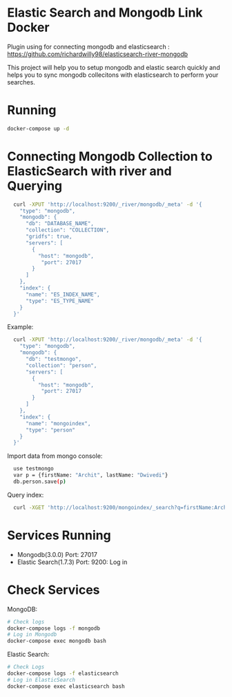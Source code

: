 # Elastic Search and Mongodb Link Docker
Plugin using for connecting mongodb and elasticsearch : https://github.com/richardwilly98/elasticsearch-river-mongodb

This project will help you to setup mongodb and elastic search quickly and helps you to sync mongodb collecitons with elasticsearch to perform your searches.
# Running 
```bash 
docker-compose up -d
```

# Connecting Mongodb Collection to ElasticSearch with river and Querying
```bash
  curl -XPUT 'http://localhost:9200/_river/mongodb/_meta' -d '{
    "type": "mongodb", 
    "mongodb": { 
      "db": "DATABASE_NAME", 
      "collection": "COLLECTION", 
      "gridfs": true,
      "servers": [
        {
          "host": "mongodb",
           "port": 27017
        }
      ]
    }, 
    "index": { 
      "name": "ES_INDEX_NAME", 
      "type": "ES_TYPE_NAME" 
    }
  }'
```

Example:

```bash
  curl -XPUT 'http://localhost:9200/_river/mongodb/_meta' -d '{ 
    "type": "mongodb", 
    "mongodb": { 
      "db": "testmongo", 
      "collection": "person",
      "servers": [
        {
          "host": "mongodb",
           "port": 27017
        }
      ]
    }, 
    "index": {
      "name": "mongoindex", 
      "type": "person" 
    }
  }'
```

Import data from mongo console:

```bash
  use testmongo
  var p = {firstName: "Archit", lastName: "Dwivedi"}
  db.person.save(p)
```

Query index:

```bash
  curl -XGET 'http://localhost:9200/mongoindex/_search?q=firstName:Archit'
```

# Services Running
* Mongodb(3.0.0) Port: 27017
* Elastic Search(1.7.3) Port: 9200: Log in 

# Check Services
MongoDB: 
```bash 
# Check logs
docker-compose logs -f mongodb
# Log in Mongodb
docker-compose exec mongodb bash
```
Elastic Search: 
```bash 
# Check Logs
docker-compose logs -f elasticsearch
# Log in ElasticSearch
docker-compose exec elasticsearch bash
```



